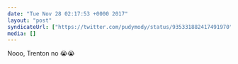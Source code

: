 ```yaml
---
date: "Tue Nov 28 02:17:53 +0000 2017"
layout: "post"
syndicateUrl: ["https://twitter.com/pudymody/status/935331882417491970"]
media: []
---
```

Nooo, Trenton no 😭😭